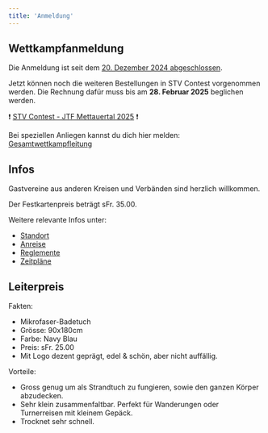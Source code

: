```yaml
---
title: 'Anmeldung'
---
```



Wettkampfanmeldung
------------------

Die Anmeldung ist seit dem [20. Dezember 2024 abgeschlossen](/news/2024-12-24_anmeldung_abgeschlossen).

Jetzt können noch die weiteren Bestellungen in STV Contest vorgenommen werden.
Die Rechnung dafür muss bis am **28. Februar 2025** beglichen werden.

❗ [STV Contest - JTF Mettauertal 2025](https://contest.stv-fsg.ch/mettauertal2025/) ❗

Bei speziellen Anliegen kannst du dich hier melden: [Gesamtwettkampfleitung](/contact/gwl)


Infos
-----

Gastvereine aus anderen Kreisen und Verbänden sind herzlich willkommen.

Der Festkartenpreis beträgt sFr. 35.00.

Weitere relevante Infos unter:

* [Standort](/turnbetrieb/standort)
* [Anreise](/turnbetrieb/anreise)
* [Reglemente](/turnbetrieb/reglemente)
* [Zeitpläne](/turnbetrieb/zeitplane)


Leiterpreis
-----------

Fakten:

* Mikrofaser-Badetuch
* Grösse: 90x180cm
* Farbe: Navy Blau
* Preis: sFr. 25.00
* Mit Logo dezent geprägt, edel & schön, aber nicht auffällig.

Vorteile:

* Gross genug um als Strandtuch zu fungieren, sowie den ganzen Körper abzudecken.
* Sehr klein zusammenfaltbar. Perfekt für Wanderungen oder Turnerreisen mit kleinem Gepäck.
* Trocknet sehr schnell.
